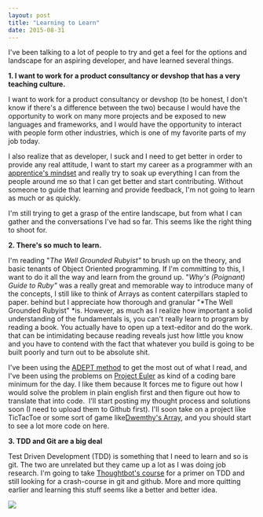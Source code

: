 ```yaml
---
layout: post
title: "Learning to Learn"
date: 2015-08-31
---
```


I've been talking to a lot of people to try and get a feel for the
options and landscape for an aspiring developer, and have learned
several things.

**1. I want to work for a product consultancy or devshop that has a very
teaching culture.**

I want to work for a product consultancy or devshop (to be honest, I
don't know if there's a difference between the two) because I would have
the opportunity to work on many more projects and be exposed to new
languages and frameworks, and I would have the opportunity to interact
with people form other industries, which is one of my favorite parts of
my job today.

I also realize that as developer, I suck and I need to get better in
order to provide any real attitude, I want to start my career as a
programmer with an [apprentice's
mindset](http://chimera.labs.oreilly.com/books/1234000001813/pr02.html)
and really try to soak up everything I can from the people around me so
that I can get better and start contributing. Without someone to guide
that learning and provide feedback, I'm not going to learn as much or as
quickly.

I'm still trying to get a grasp of the entire landscape, but from what I
can gather and the conversations I've had so far. This seems like the
right thing to shoot for.

**2. There's so much to learn.**

I'm reading "*The Well Grounded Rubyist"* to brush up on the theory, and
basic tenants of Object Oriented programming. If I'm committing to this,
I want to do it all the way and learn from the ground up. "*Why's
(Poignant) Guide to Ruby"* was a really great and memorable way to
introduce many of the concepts, I still like to think of Arrays as
content caterpillars stapled to paper. behind but I appreciate how
thorough and granular "*The Well Grounded Rubyist" *is. However, as much
as I realize how important a solid understanding of the fundamentals is,
you can't really learn to program by reading a book. You actually have
to open up a text-editor and do the work. that can be intimidating
because reading reveals just how little you know and you have to contend
with the fact that whatever you build is going to be built poorly and
turn out to be absolute shit.

I've been using the [ADEPT
method](http://betterexplained.com/articles/adept-method/) to get the
most out of what I read, and I've been using the problems on [Project
Euler](https://projecteuler.net/) as kind of a coding bare minimum for
the day. I like them because It forces me to figure out how I would
solve the problem in plain english first and then figure out how to
translate that into code.  I'll start posting my thought process and
solutions soon (I need to upload them to Github first). I'll soon take
on a project like TicTacToe or some sort of game like[Dwemthy's
Array](http://mislav.uniqpath.com/poignant-guide/dwemthy/), and you
should start to see a lot more code on here.

**3. TDD and Git are a big deal**

Test Driven Development (TDD) is something that I need to learn and so
is git. The two are unrelated but they came up a lot as I was doing job
research. I'm going to take [Thoughtbot's
course](https://upcase.com/test-driven-rails) for a primer on TDD and
still looking for a crash-course in git and github. More and more
quitting earlier and learning this stuff seems like a better and better
idea.

<div id="1440997431703" class="butter-embed" title="">

![](%7B%7B%20site.baseurl%20%7D%7D/assets/convert?width=600&fit=max&quality=80)

</div>
